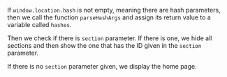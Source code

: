 If  `window.location.hash` is not empty, meaning there are hash parameters, then we call the function `parseHashArgs` and assign its return value to a variable called `hashes`.

Then we check if there is `section` parameter. If there is one, we hide all sections and then show the one that has the ID given in the `section` parameter.

If there is no `section` parameter given, we display the home page.